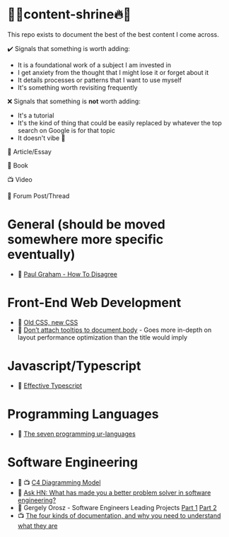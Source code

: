 # 🙏🔥content-shrine🔥🙏
This repo exists to document the best of the best content I come across.

✔️ Signals that something is worth adding:
- It is a foundational work of a subject I am invested in
- I get anxiety from the thought that I might lose it or forget about it
- It details processes or patterns that I want to use myself
- It's something worth revisiting frequently

❌ Signals that something is **not** worth adding:
- It's a tutorial
- It's the kind of thing that could be easily replaced by whatever the top search on Google is for that topic
- It doesn't vibe 🥺

📃 Article/Essay

📖 Book

📺 Video

🧵 Forum Post/Thread

# General (should be moved somewhere more specific eventually)
- 📃 [Paul Graham - How To Disagree](http://www.paulgraham.com/disagree.html)

# Front-End Web Development
- 📃 [Old CSS, new CSS](https://eev.ee/blog/2020/02/01/old-css-new-css/)
- 📃 [Don’t attach tooltips to document.body](https://atfzl.com/don-t-attach-tooltips-to-document-body) - Goes more in-depth on layout performance optimization than the title would imply

# Javascript/Typescript
- 📖 [Effective Typescript](https://effectivetypescript.com/)

# Programming Languages
- 📃 [The seven programming ur-languages](https://madhadron.com/posts/seven_languages.html?utm_source=pocket_mylist)

# Software Engineering
- 📃 📺 [C4 Diagramming Model](https://c4model.com/)
- 🧵 [Ask HN: What has made you a better problem solver in software engineering?](https://news.ycombinator.com/item?id=21659537)
- 📃 Gergely Orosz - Software Engineers Leading Projects [Part 1](https://newsletter.pragmaticengineer.com/p/engineers-leading-projects?s=r) [Part 2](https://newsletter.pragmaticengineer.com/p/engineers-leading-projects-part-2?s=r)
- 📺 [The four kinds of documentation, and why you need to understand what they are](https://www.writethedocs.org/videos/eu/2017/the-four-kinds-of-documentation-and-why-you-need-to-understand-what-they-are-daniele-procida/)

